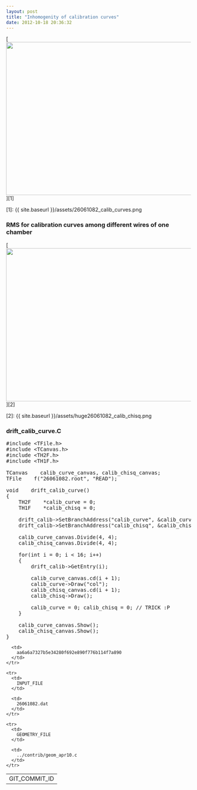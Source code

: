 ```yaml
---
layout: post
title: "Inhomogenity of calibration curves"
date: 2012-10-18 20:36:32
---
```


[<img src="{{ site.baseurl }}/assets/huge26061082_calib_curves.png" alt="" height="418" width="600" />][1]

 [1]: {{ site.baseurl }}/assets/26061082_calib_curves.png

### RMS for calibration curves among different wires of one chamber

[<img src="{{ site.baseurl }}/assets/huge26061082_calib_chisq.png" alt="" height="418" width="600" />][2]

 [2]: {{ site.baseurl }}/assets/huge26061082_calib_chisq.png

### drift\_calib\_curve.C

<pre>#include &lt;TFile.h&gt;<br />#include &lt;TCanvas.h&gt;<br />#include &lt;TH2F.h&gt;<br />#include &lt;TH1F.h&gt;<br /><br />TCanvas&nbsp;&nbsp;&nbsp; calib_curve_canvas, calib_chisq_canvas;<br />TFile&nbsp;&nbsp;&nbsp; f("26061082.root", "READ");<br /><br />void&nbsp;&nbsp;&nbsp; drift_calib_curve()<br />{<br />&nbsp;&nbsp;&nbsp; TH2F&nbsp;&nbsp;&nbsp; *calib_curve = 0;<br />&nbsp;&nbsp;&nbsp; TH1F&nbsp;&nbsp;&nbsp; *calib_chisq = 0;<br /><br />&nbsp;&nbsp;&nbsp; drift_calib-&gt;SetBranchAddress("calib_curve", &calib_curve);<br />&nbsp;&nbsp;&nbsp; drift_calib-&gt;SetBranchAddress("calib_chisq", &calib_chisq);<br /><br />&nbsp;&nbsp;&nbsp; calib_curve_canvas.Divide(4, 4);<br />&nbsp;&nbsp;&nbsp; calib_chisq_canvas.Divide(4, 4);<br /><br />&nbsp;&nbsp;&nbsp; for(int i = 0; i &lt; 16; i++)<br />&nbsp;&nbsp;&nbsp; {<br />&nbsp;&nbsp;&nbsp; &nbsp;&nbsp;&nbsp; drift_calib-&gt;GetEntry(i);<br /><br />&nbsp;&nbsp;&nbsp; &nbsp;&nbsp;&nbsp; calib_curve_canvas.cd(i + 1);<br />&nbsp;&nbsp;&nbsp; &nbsp;&nbsp;&nbsp; calib_curve-&gt;Draw("col");<br />&nbsp;&nbsp;&nbsp; &nbsp;&nbsp;&nbsp; calib_chisq_canvas.cd(i + 1);<br />&nbsp;&nbsp;&nbsp; &nbsp;&nbsp;&nbsp; calib_chisq-&gt;Draw();<br /><br />&nbsp;&nbsp;&nbsp; &nbsp;&nbsp;&nbsp; calib_curve = 0; calib_chisq = 0; // TRICK :P<br />&nbsp;&nbsp;&nbsp; }<br /><br />&nbsp;&nbsp;&nbsp; calib_curve_canvas.Show();<br />&nbsp;&nbsp;&nbsp; calib_chisq_canvas.Show();<br />}</pre>

<table border="0">
  <tbody>
    <tr>
      <td>
        GIT_COMMIT_ID
      </td>
      
      <td>
        aa6a6a7327b5e34280f692e890f776b114f7a890
      </td>
    </tr>
    
    <tr>
      <td>
        INPUT_FILE
      </td>
      
      <td>
        26061082.dat
      </td>
    </tr>
    
    <tr>
      <td>
        GEOMETRY_FILE
      </td>
      
      <td>
        ../contrib/geom_apr10.c
      </td>
    </tr>
  </tbody>
</table>